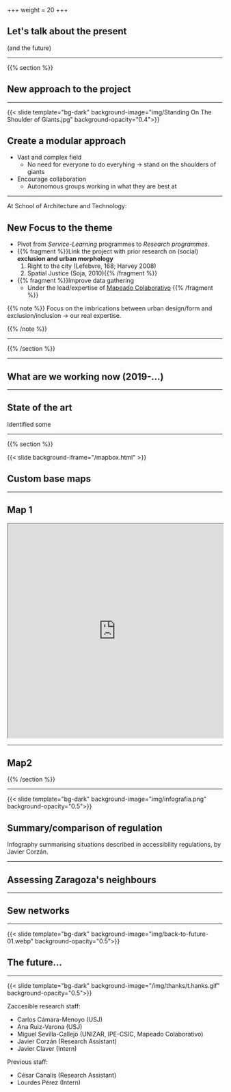 +++
weight = 20
+++

## Let's talk about the present

(and the future)

---

{{% section %}}

## New approach to the project

---

{{< slide template="bg-dark" background-image="img/Standing On The Shoulder of Giants.jpg" background-opacity="0.4">}}

## Create a modular approach

- Vast and complex field
  - No need for everyone to do everyhing -> stand on the shoulders of giants
- Encourage collaboration
  - Autonomous groups working in what they are best at

---

At School of Architecture and Technology:

## New Focus to the theme

* Pivot from _Service-Learning_ programmes to _Research programmes_.
* {{% fragment %}}Link the project with prior research on (social) **exclusion and urban morphology**
  1. Right to the city (Lefebvre, 168; Harvey 2008)
  2. Spatial Justice (Soja, 2010){{% /fragment %}}
* {{% fragment %}}Improve data gathering
  - Under the lead/expertise of [Mapeado Colaborativo](https://mapcolabora.org) {{% /fragment %}}



{{% note %}}
Focus on the imbrications between urban design/form and exclusion/inclusion -> our real expertise.

{{% /note %}}

---



{{% /section %}}

---


## What are we working now (2019-...)

---

## State of the art

Identified some

---

{{% section %}}


{{< slide background-iframe="/mapbox.html" >}}

## Custom base maps


---

## Map 1

<iframe height="500" width="100%" src="https://api.mapbox.com/styles/v1/alu22968/cjw0hwbfg04w31cqgtblgydkb.html?fresh=true&title=true&access_token=pk.eyJ1IjoiYWx1MjI5NjgiLCJhIjoiY2p0OG5haTEyMDhnbDQ5cGJncnE2cjVvYSJ9.IA9D1YlPXi74F52ymwTtAQ#15.1/41.655402/-0.878104/0"></iframe>


---

## Map2


{{% /section %}}

---

{{< slide template="bg-dark" background-image="img/infografia.png" background-opacity="0.5">}}

## Summary/comparison of regulation

<div class=bg-caption>Infography summarising situations described in accessibility regulations, by Javier Corzán.</div>

---

## Assessing Zaragoza's neighbours

---

## Sew networks

---

{{< slide template="bg-dark" background-image="img/back-to-future-01.webp" background-opacity="0.5">}}


## The future...

---

{{< slide template="bg-dark" background-image="/img/thanks/t.hanks.gif" background-opacity="0.5">}}

Zaccesible research staff:

* Carlos Cámara-Menoyo (USJ)
* Ana Ruiz-Varona (USJ)
* Miguel Sevilla-Callejo (UNIZAR, IPE-CSIC, Mapeado Colaborativo)
* Javier Corzán (Research Assistant)
* Javier Claver (Intern)

Previous staff:

* César Canalís (Research Assistant)
* Lourdes Pérez (Intern)
